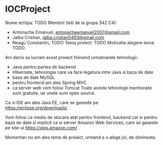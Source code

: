 # IOCProject

Nume echipa: TODO
Membrii (toti de la grupa 342 C4):
- Antonache Emanuel, antonacheemanuel2007@gmail.com
- Jalba Cristian, jalba.cristian0493@gmail.com
- Neagu Constantin, TODO
Tema proiect: TODO
Motivatie alegere tema: TODO

Am decis sa lucram acest proiect folosind urmatoarele tehnologii:
- Java pentru partea de backend
- Hibernate, tehnologie care va face legatura intre Java si baza de date
- baza de date MySQL
- pentru frontend am ales Spring MVC
- ca server web vom folosi Tomcat
Toate aceste tehnologii mentionate sunt gratuite, iar unele sunt open source.

Ca si IDE am ales Java EE, care se gaseste pe https://eclipse.org/downloads/ .

Vom folosi ca mediu de stocare atat pentru frontend, backend cat si pentru baza de date si implicit
ca si server Amazon Web Services, care se gaseste pe site-ul https://aws.amazon.com/ .

Momentan nu am ales tema de proiect, urmand a o alege joi, de dimineata.